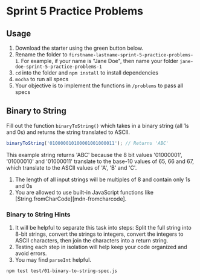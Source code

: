 # Sprint 5 Practice Problems

## Usage

1. Download the starter using the green button below.
2. Rename the folder to `firstname-lastname-sprint-5-practice-problems-1`. For
   example, if your name is "Jane Doe", then name your folder
   `jane-doe-sprint-5-practice-problems-1`
3. `cd` into the folder and `npm install` to install dependencies
4. `mocha` to run all specs
5. Your objective is to implement the functions in `/problems` to pass all specs

## Binary to String

Fill out the function `binaryToString()` which takes in a binary string (all
1s and 0s) and returns the string translated to ASCII.

```js
binaryToString('010000010100001001000011'); // Returns 'ABC'
```

This example string returns 'ABC' because the 8 bit values '01000001',
'01000010' and '01000011' translate to the base-10 values of 65, 66 and 67,
which translate to the ASCII values of 'A', 'B' and 'C'.

1. The length of all input strings will be multiples of 8 and contain only 1s
   and 0s
2. You are allowed to use built-in JavaScript functions like
   [String.fromCharCode][mdn-fromcharcode].

### Binary to String Hints

1. It will be helpful to separate this task into steps: Split the full string
   into 8-bit strings, convert the strings to integers, convert the integers
   to ASCII characters, then join the characters into a return string.
2. Testing each step in isolation will help keep your code organized and avoid
   errors.
3. You may find `parseInt` helpful.

```bash
npm test test/01-binary-to-string-spec.js
```